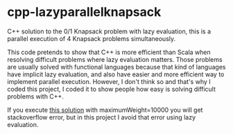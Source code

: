 # cpp-lazyparallelknapsack
C++ solution to the 0/1 Knapsack problem with lazy evaluation, this is a parallel execution of 4 Knapsack problems simultaneously.

This code pretends to show that C++ is more efficient than Scala when resolving difficult problems where lazy evaluation matters.
Those problems are usually solved with functional languages because that kind of languages have implicit lazy evaluation, and 
also have easier and more efficient way to implement parallel execution. However, I don't think so and that's why I coded this project,
I coded it to show people how easy is solving difficult problems with C++.

If you execute [this solution](https://rosettacode.org/wiki/Knapsack_problem/0-1#C.2B.2B) with maximumWeight=10000 you will get
stackoverflow error, but in this project I avoid that error using lazy evaluation.
